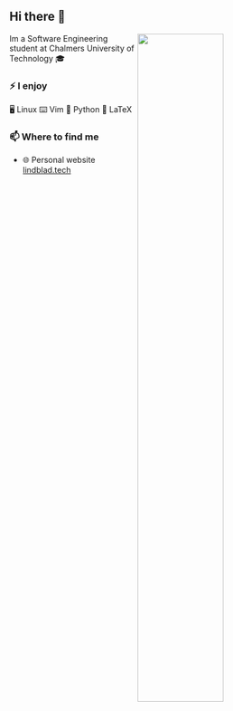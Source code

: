 ## Hi there 👋
<a href="hhttps://github.com/emillindblad?tab=repositories">
  <source media="(prefers-color-scheme: dark)" srcset="https://github-readme-stats.vercel.app/api?username=emillindblad&theme=github&show_icons=true&count_private=true&border_color=21262d&bg_color=0d1117&icon_color=58a6ff&text_color=c9d1d9&hide_title=true">
  <source media="(prefers-color-scheme: light)" srcset="https://github-readme-stats.vercel.app/api?username=emillindblad&theme=github&show_icons=true&count_private=true&hide_title=true">
  <img align="right" width="55%" style="padding:0" src="https://github-readme-stats.vercel.app/api?username=emillindblad&theme=github&show_icons=true&count_private=true&border_color=21262d&bg_color=0d1117&icon_color=58a6ff&text_color=c9d1d9&hide_title=true" />
</a>
Im a Software Engineering student at Chalmers University of Technology 🎓

### ⚡ I enjoy
🖥️ Linux ⌨️ Vim 🐍 Python 📄 LaTeX

### 📫 Where to find me
- 🌐 Personal website [lindblad.tech](https:lindblad.tech)

<!--
**emillindblad/emillindblad** is a ✨ _special_ ✨ repository because its `README.md` (this file) appears on your GitHub profile.

Here are some ideas to get you started:

- 🔭 I’m currently working on ...
- 🌱 I’m currently learning ...
- 👯 I’m looking to collaborate on ...
- 🤔 I’m looking for help with ...
- 💬 Ask me about ...
- 📫 How to reach me: ...
- 😄 Pronouns: ...
- ⚡ Fun fact: ...
-->
